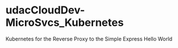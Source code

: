 # udacCloudDev-MicroSvcs_Kubernetes
Kubernetes for the Reverse Proxy to the Simple Express Hello World 
